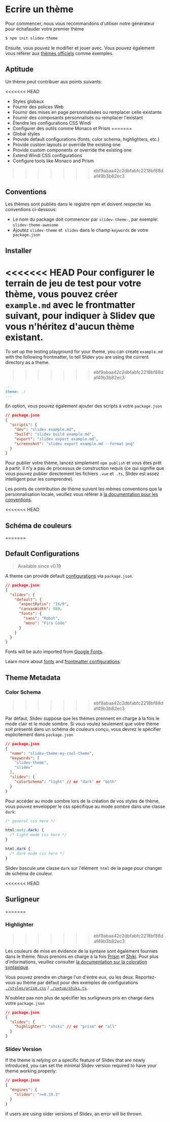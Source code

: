 # Ecrire un thème

Pour commencer, nous vous recommandons d'utiliser notre générateur pour échafauder votre premier thème

```bash
$ npm init slidev-theme
```

Ensuite, vous pouvez le modifier et jouer avec. Vous pouvez également vous référer aux [thèmes officiels](/themes/gallery) comme exemples.

## Aptitude

Un thème peut contribuer aux points suivants:

<<<<<<< HEAD
- Styles globaux
- Fournir des polices Web
- Fournir des mises en page personnalisées ou remplacer celle existante
- Fournir des composants personnalisés ou remplacer l'existant
- Étendre les configurations CSS Windi
- Configurer des outils comme Monaco et Prism
=======
- Global styles
- Provide default configurations (fonts, color schema, highlighters, etc.)
- Provide custom layouts or override the existing one
- Provide custom components or override the existing one
- Extend Windi CSS configurations
- Configure tools like Monaco and Prism
>>>>>>> ebf9abaa42c2dbfabfc2218bf88daf49b3b82ec3

## Conventions

Les thèmes sont publiés dans le registre npm et doivent respecter les conventions ci-dessous:

- Le nom du package doit commencer par `slidev-theme-`, par exemple: `slidev-theme-awesome`
- Ajoutez `slidev-theme` et` slidev` dans le champ `keywords` de votre` package.json`

## Installer

<<<<<<< HEAD
Pour configurer le terrain de jeu de test pour votre thème, vous pouvez créer `example.md` avec le frontmatter suivant, pour indiquer à Slidev que vous n'héritez d'aucun thème existant.
=======
To set up the testing playground for your theme, you can create `example.md` with the following frontmatter, to tell Slidev you are using the current directory as a theme.
>>>>>>> ebf9abaa42c2dbfabfc2218bf88daf49b3b82ec3

```md
---
theme: ./
---
```

En option, vous pouvez également ajouter des scripts à votre `package.json`

```json
// package.json
{
  "scripts": {
    "dev": "slidev example.md",
    "build": "slidev build example.md",
    "export": "slidev export example.md",
    "screenshot": "slidev export example.md --format png"
  }
}
```

Pour publier votre thème, lancez simplement `npm publish` et vous êtes prêt à partir. Il n'y a pas de processus de construction requis (ce qui signifie que vous pouvez publier directement les fichiers `.vue` et` .ts`, Slidev est assez intelligent pour les comprendre).

Les points de contribution de thème suivent les mêmes conventions que la personnalisation locale, veuillez vous référer à [la documentation pour les conventions](/custom/).

<<<<<<< HEAD
## Schéma de couleurs
=======
## Default Configurations

> Available since v0.19

A theme can provide default [configurations](/custom/#frontmatter-configures) via `package.json`.

```json
// package.json
{
  "slidev": {
    "default": {
      "aspectRatio": "16/9",
      "canvasWidth": 980,
      "fonts": {
        "sans": "Robot",
        "mono": "Fira Code"
      }
    }
  }
}
```

Fonts will be auto imported from [Google Fonts](https://fonts.google.com/).

Learn more about [fonts](/custom/fonts) and [frontmatter configurations](/custom/#frontmatter-configures).

## Theme Metadata

### Color Schema
>>>>>>> ebf9abaa42c2dbfabfc2218bf88daf49b3b82ec3

Par défaut, Slidev suppose que les thèmes prennent en charge à la fois le mode clair et le mode sombre. Si vous voulez seulement que votre thème soit présenté dans un schéma de couleurs conçu, vous devrez le spécifier explicitement dans `package.json`

```json
// package.json
{
  "name": "slidev-theme-my-cool-theme",
  "keywords": [
    "slidev-theme",
    "slidev"
  ],
  "slidev": {
    "colorSchema": "light" // or "dark" or "both"
  }
}
```

Pour accéder au mode sombre lors de la création de vos styles de thème, vous pouvez envelopper le css spécifique au mode sombre dans une classe `dark`:

```css
/* general css here */

html:not(.dark) {
  /* light mode css here */
}

html.dark {
  /* dark mode css here */
}
```

Slidev bascule une classe `dark` sur l'élément` html` de la page pour changer de schéma de couleur.

<<<<<<< HEAD
## Surligneur
=======
### Highlighter
>>>>>>> ebf9abaa42c2dbfabfc2218bf88daf49b3b82ec3

Les couleurs de mise en évidence de la syntaxe sont également fournies dans le thème. Nous prenons en charge à la fois [Prism](https://prismjs.com/) et [Shiki](https://github.com/shikijs/shiki). Pour plus d'informations, veuillez consulter [la documentation sur la coloration syntaxique](/custom/highlighters).

Vous pouvez prendre en charge l'un d'entre eux, ou les deux. Reportez-vous au thème par défaut pour des exemples de configurations [`./styles/prism.css`](https://github.com/slidevjs/slidev/blob/main/packages/theme-default/styles/prism.css) / [`./setup/shiki.ts`](https://github.com/slidevjs/slidev/blob/main/packages/theme-default/setup/shiki.ts).

N'oubliez pas non plus de spécifier les surligneurs pris en charge dans votre `package.json`

```json
// package.json
{
  "slidev": {
    "highlighter": "shiki" // or "prism" or "all"
  }
}
```

### Slidev Version

If the theme is relying on a specific feature of Slidev that are newly introduced, you can set the minimal Slidev version required to have your theme working properly:

```json
// package.json
{
  "engines": {
    "slidev": ">=0.19.3"
  }
}
```

If users are using older versions of Slidev, an error will be thrown.
